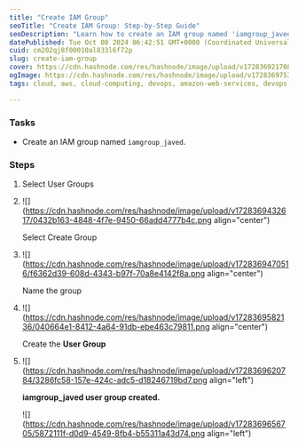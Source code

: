 ```yaml
---
title: "Create IAM Group"
seoTitle: "Create IAM Group: Step-by-Step Guide"
seoDescription: "Learn how to create an IAM group named 'iamgroup_javed' in AWS with a step-by-step guide"
datePublished: Tue Oct 08 2024 06:42:51 GMT+0000 (Coordinated Universal Time)
cuid: cm202qj8f00010al833l6f72p
slug: create-iam-group
cover: https://cdn.hashnode.com/res/hashnode/image/upload/v1728369217084/791f392b-39b4-4873-ad5b-f1c96351c436.png
ogImage: https://cdn.hashnode.com/res/hashnode/image/upload/v1728369753130/0e188fc4-b1aa-4324-a969-9f6179811db3.png
tags: cloud, aws, cloud-computing, devops, amazon-web-services, devops-articles, devopscommunity

---
```


### Tasks

* Create an IAM group named `iamgroup_javed`.
    

### Steps

1. Select User Groups
    
2. ![](https://cdn.hashnode.com/res/hashnode/image/upload/v1728369432617/0432b163-4848-4f7e-9450-66add4777b4c.png align="center")
    
    Select Create Group
    
3. ![](https://cdn.hashnode.com/res/hashnode/image/upload/v1728369470516/f6362d39-608d-4343-b97f-70a8e4142f8a.png align="center")
    
    Name the group
    
4. ![](https://cdn.hashnode.com/res/hashnode/image/upload/v1728369582136/040664e1-8412-4a64-91db-ebe463c79811.png align="center")
    
    Create the **User Group**
    
5. ![](https://cdn.hashnode.com/res/hashnode/image/upload/v1728369620784/3286fc58-157e-424c-adc5-d18246719bd7.png align="left")
    
    **iamgroup\_javed user group created.**
    
    ![](https://cdn.hashnode.com/res/hashnode/image/upload/v1728369656705/5872111f-d0d9-4549-8fb4-b55311a43d74.png align="left")